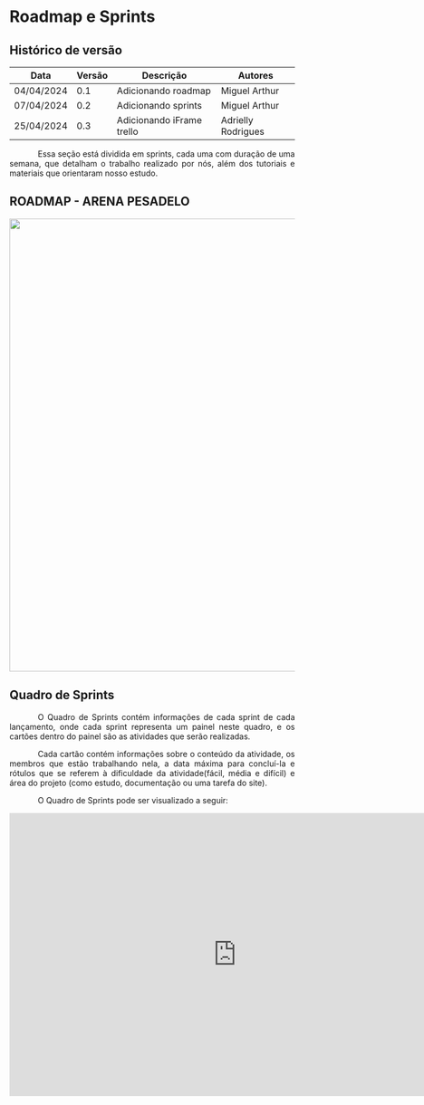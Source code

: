 # Roadmap e Sprints

## Histórico de versão

|Data|Versão|Descrição|Autores|
|--|--|--|--|
|04/04/2024|0.1|Adicionando roadmap|Miguel Arthur|
|07/04/2024|0.2|Adicionando sprints|Miguel Arthur|
|25/04/2024|0.3|Adicionando iFrame trello|Adrielly Rodrigues|

<p style="text-indent: 50px;text-align: justify;">Essa seção está dividida em sprints, cada uma com duração de uma semana, que detalham o trabalho realizado por nós, além dos tutoriais e materiais que orientaram nosso estudo.</p>

## ROADMAP - ARENA PESADELO

<img src="" width="800">

## Quadro de Sprints
<p style="text-indent: 50px;text-align: justify;"> O Quadro de Sprints contém informações de cada sprint de cada lançamento, onde cada sprint representa um painel neste quadro, e os cartões dentro do painel são as atividades que serão realizadas. </p>

<p style="text-indent: 50px;text-align: justify;"> Cada cartão contém informações sobre o conteúdo da atividade, os membros que estão trabalhando nela, a data máxima para concluí-la e rótulos que se referem à dificuldade da atividade(fácil, média e difícil) e área do projeto (como estudo, documentação ou uma tarefa do site). </p> 

<p style="text-indent: 50px;text-align: justify;"> O Quadro de Sprints pode ser visualizado a seguir: </p>

<iframe src="https://trello.com/b/ZIMxnopT.html" frameBorder="0" width="800" height="500"></iframe>